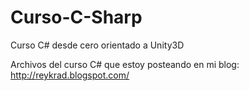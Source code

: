 # Curso-C-Sharp
Curso C# desde cero orientado a Unity3D

Archivos del curso C# que estoy posteando en mi blog:
http://reykrad.blogspot.com/
